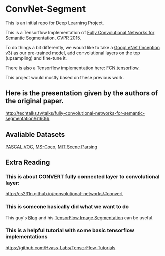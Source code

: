 # ConvNet-Segment
This is an initial repo for Deep Learning Project.

This is a Tensorflow Implementation of [Fully Convolutional Networks for Semantic Segmentation, CVPR 2015](https://github.com/shelhamer/fcn.berkeleyvision.org).

To do things a bit differently, we would like to take a [GoogLeNet (Inception v3)](https://github.com/tensorflow/models/tree/master/slim) as our pre-trained model, add convolutional layers on the top (upsampling) and fine-tune it.

There is also a Tensorflow implementation here: [FCN.tensorflow](https://github.com/shekkizh/FCN.tensorflow).

This project would mostly based on these previous work.


## Here is the presentation given by the authors of the original paper.
http://techtalks.tv/talks/fully-convolutional-networks-for-semantic-segmentation/61606/

<!-- ## Notes from this presentation
- Step 1: reinterpret fully connected layer as conv layers with 1x1 output. (No weight changing)
- Step 2: add conv layer at the very end to do upsample.
- Step 3: put a pixelwise loss in the end

			along the way we have stack of features.

			closer to the input - higher resolution - shallow, local - where

			closer to the output - lower resolution - deep, global - what
- Step 4: skip to fuse layers. interpolate and sum.
- Step 5: Fine tune on per-pixel dataset, PASCAL

			I stopped at 8:30 in the video -->

## Avaliable Datasets
[PASCAL VOC](http://host.robots.ox.ac.uk/pascal/VOC/voc2012/index.html), 
[MS-Coco](http://mscoco.org/dataset/#overview),
[MIT Scene Parsing](http://sceneparsing.csail.mit.edu/)

## Extra Reading
### This is about CONVERT fully connected layer to convolutional layer:
http://cs231n.github.io/convolutional-networks/#convert

### This is someone basically did what we want to do
This guy's [Blog](http://warmspringwinds.github.io/blog/) and his [TensorFlow Image Segmentation](https://github.com/warmspringwinds/tf-image-segmentation) can be useful. 

### This is a helpful tutorial with some basic tensorflow implementations
https://github.com/Hvass-Labs/TensorFlow-Tutorials

<!-- Blog posts worth mentioning are: (some of this can also be found by the end of his project README)

[TFrecords Guide](http://warmspringwinds.github.io/tensorflow/tf-slim/2016/12/21/tfrecords-guide/)

[Convert Classification Network to FCN](http://warmspringwinds.github.io/tensorflow/tf-slim/2016/10/30/image-classification-and-segmentation-using-tensorflow-and-tf-slim/)

[His Implementation on FCN](http://warmspringwinds.github.io/tensorflow/tf-slim/2017/01/23/fully-convolutional-networks-(fcns)-for-image-segmentation/)

[About Upsampling](http://warmspringwinds.github.io/tensorflow/tf-slim/2016/11/22/upsampling-and-image-segmentation-with-tensorflow-and-tf-slim/)

### Some links about previous people asking about this but with no success. LOL:
http://stackoverflow.com/questions/38536202/how-to-use-inception-v3-as-a-convolutional-network
http://stackoverflow.com/questions/38565497/tensorflow-transfer-learning-implementation-semantic-segmentation -->


